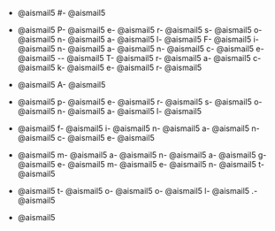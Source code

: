 - @aismail5
#- @aismail5
 - @aismail5
P- @aismail5
e- @aismail5
r- @aismail5
s- @aismail5
o- @aismail5
n- @aismail5
a- @aismail5
l- @aismail5
F- @aismail5
i- @aismail5
n- @aismail5
a- @aismail5
n- @aismail5
c- @aismail5
e- @aismail5
-- @aismail5
T- @aismail5
r- @aismail5
a- @aismail5
c- @aismail5
k- @aismail5
e- @aismail5
r- @aismail5

- @aismail5
A- @aismail5
 - @aismail5
p- @aismail5
e- @aismail5
r- @aismail5
s- @aismail5
o- @aismail5
n- @aismail5
a- @aismail5
l- @aismail5
 - @aismail5
f- @aismail5
i- @aismail5
n- @aismail5
a- @aismail5
n- @aismail5
c- @aismail5
e- @aismail5
 - @aismail5
m- @aismail5
a- @aismail5
n- @aismail5
a- @aismail5
g- @aismail5
e- @aismail5
m- @aismail5
e- @aismail5
n- @aismail5
t- @aismail5
 - @aismail5
t- @aismail5
o- @aismail5
o- @aismail5
l- @aismail5
.- @aismail5

- @aismail5
